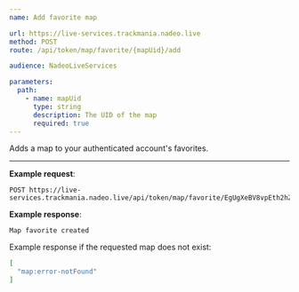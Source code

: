 ```yaml
---
name: Add favorite map

url: https://live-services.trackmania.nadeo.live
method: POST
route: /api/token/map/favorite/{mapUid}/add

audience: NadeoLiveServices

parameters:
  path:
    - name: mapUid
      type: string
      description: The UID of the map
      required: true
---
```


Adds a map to your authenticated account's favorites.

---

**Example request**:
```plain
POST https://live-services.trackmania.nadeo.live/api/token/map/favorite/EgUgXeBV8vpEth2hZgSzLhlHRs8/add
```

**Example response**:

```plain
Map favorite created
```

Example response if the requested map does not exist:

```json
[
  "map:error-notFound"
]
```
